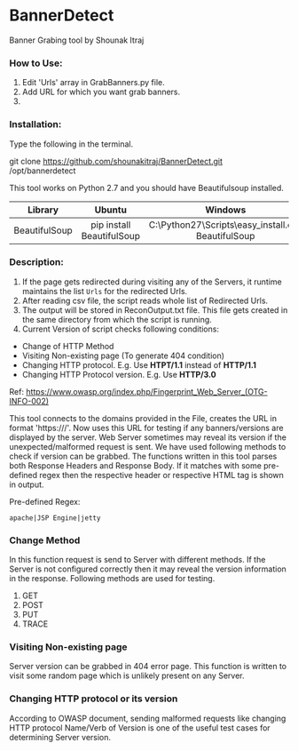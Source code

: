 # BannerDetect

Banner Grabing tool by Shounak Itraj

### How to Use:

1. Edit 'Urls' array in GrabBanners.py file.
2. Add URL for which you want grab banners.
3. 

### Installation:

Type the following in the terminal.

git clone https://github.com/shounakitraj/BannerDetect.git /opt/bannerdetect

This tool works on Python 2.7 and you should have Beautifulsoup installed.

|Library|Ubuntu|Windows|
|:----------:|:-------------:|:------:|
|BeautifulSoup|pip install BeautifulSoup|C:\Python27\Scripts\easy_install.exe BeautifulSoup|

### Description:

1. If the page gets redirected during visiting any of the Servers, it runtime maintains the list `Urls` for the redirected Urls.
2. After reading csv file, the script reads whole list of Redirected Urls.
3. The output will be stored in ReconOutput.txt file. This file gets created in the same directory from which the script is running. 
4. Current Version of script checks following conditions:

* Change of HTTP Method
* Visiting Non-existing page (To generate 404 condition)
* Changing HTTP protocol. E.g. Use **HTPT/1.1** instead of **HTTP/1.1**
* Changing HTTP Protocol version. E.g. Use **HTTP/3.0**

Ref: https://www.owasp.org/index.php/Fingerprint_Web_Server_(OTG-INFO-002)

This tool connects to the domains provided in the File, creates the URL in format 'https://<ServerName>/'. Now uses this URL for testing if any banners/versions are displayed by the server.
Web Server sometimes may reveal its version if the unexpected/malformed request is sent. We have used following methods to check if version can be grabbed. The functions written in this tool parses both Response Headers and Response Body. If it matches with some pre-defined regex then the respective header or respective HTML tag is shown in output.

Pre-defined Regex:

```apache|JSP Engine|jetty```

### Change Method
In this function request is send to Server with different methods. If the Server is not configured correctly then it may reveal the version information in the response. Following methods are used for testing.

1. GET
2. POST
3. PUT
4. TRACE

### Visiting Non-existing page
Server version can be grabbed in 404 error page. This function is written to visit some random page which is unlikely present on any Server.

### Changing HTTP protocol or its version
According to OWASP document, sending malformed requests like changing HTTP protocol Name/Verb of Version is one of the useful test cases for determining Server version.
